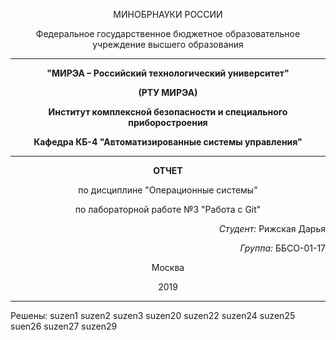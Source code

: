 <p align="center">МИНОБРНАУКИ РОССИИ</p>
<p align="center">Федеральное государственное бюджетное образовательное учреждение высшего образования</p>

---

**<p align="center">"МИРЭА – Российский технологический университет"</p>**

**<p align="center">(РТУ МИРЭА)</p>**
**<p align="center">Институт комплексной безопасности и специального приборостроения</p>**

**<p align="center">Кафедра КБ-4 "Автоматизированные системы управления"</p>**

---

**<p align="center">ОТЧЕТ</p>**

<p align="center">по дисциплине "Операционные системы"</p>
<p align="center">по лабораторной работе №3 "Работа с Git"</p>

*<p align="right">Студент:* Рижская Дарья</p>
*<p align="right">Группа:* ББСО-01-17</p>

<p align="center">Москва</p>
<p align="center">2019</p>

---

Решены:
suzen1
suzen2
suzen3
suzen20
suzen22
suzen24
suzen25
suen26
suzen27
suzen29
